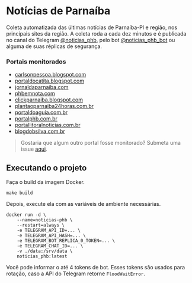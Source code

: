 # Notícias de Parnaíba

Coleta automatizada das últimas notícias de Parnaíba-PI e região, nos principais sites da região. A coleta roda a cada dez minutos e é publicada no canal do Telegram [@noticias_phb](https://t.me/s/noticias_phb), pelo bot [@noticias_phb_bot](https://t.me/noticias_phb_bot) ou alguma de suas réplicas de segurança.

### Portais monitorados

- [carlsonpessoa.blogspot.com](https://carlsonpessoa.blogspot.com)
- [portaldocatita.blogspot.com](https://portaldocatita.blogspot.com)
- [jornaldaparnaiba.com](https://www.jornaldaparnaiba.com)
- [phbemnota.com](https://phbemnota.com)
- [clickparnaiba.blogspot.com](https://clickparnaiba.blogspot.com)
- [plantaoparnaiba24horas.com.br](https://www.plantaoparnaiba24horas.com.br)
- [portaldoaguia.com.br](https://www.portaldoaguia.com.br)
- [portalphb.com.br](https://www.portalphb.com.br)
- [portallitoralnoticias.com.br](https://portallitoralnoticias.com.br)
- [blogdobsilva.com.br](https://blogdobsilva.com.br)

> Gostaria que algum outro portal fosse monitorado? Submeta uma issue [aqui](https://github.com/jjpaulo2/noticias-phb/issues).

## Executando o projeto

Faça o build da imagem Docker.

```shell
make build
```

Depois, execute ela com as variáveis de ambiente necessárias.

```shell
docker run -d \
    --name=noticias-phb \
    --restart=always \
    -e TELEGRAM_API_ID=... \
    -e TELEGRAM_API_HASH=... \
    -e TELEGRAM_BOT_REPLICA_0_TOKEN=... \
    -e TELEGRAM_CHAT_ID=... \
    -v ./data:/srv/data \
    noticias_phb:latest
```

Você pode informar o até 4 tokens de bot. Esses tokens são usados para rotação, caso a API do Telegram retorne `FloodWaitError`.

